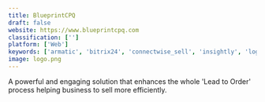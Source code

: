 ```yaml
---
title: BlueprintCPQ
draft: false 
website: https://www.blueprintcpq.com
classification: ['']
platform: ['Web']
keywords: ['armatic', 'bitrix24', 'connectwise_sell', 'insightly', 'logicbox', 'netsuite', 'odoo', 'pandadoc', 'pipedrive', 'powertrak_cpq', 'proposify', 'quotewerks', 'quoter', 'quotient', 'qwilr', 'really_simple_systems', 'salesforce_sales_cloud', 'signalhire', 'zoho_crm', 'amocrm']
image: logo.png
---
```

A powerful and engaging solution that enhances the whole 'Lead to Order' process helping business to sell more efficiently.
